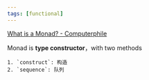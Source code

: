 ```yaml
---
tags: [functional]
---
```


[What is a Monad? - Computerphile](https://www.youtube.com/watch?v=t1e8gqXLbsU)

Monad is **type constructor**，with two methods

    1. `construct`: 构造
    2. `sequence`: 队列

